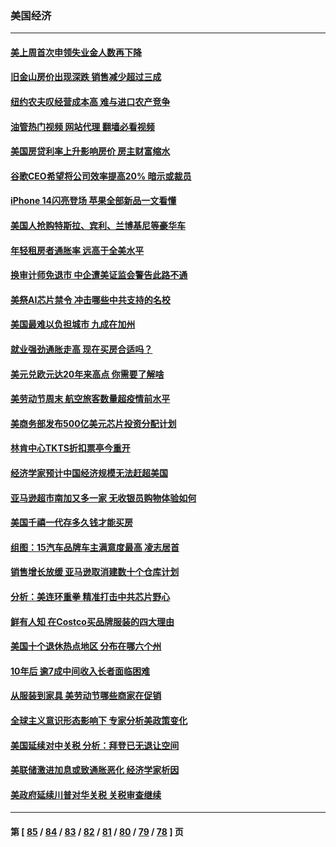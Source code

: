 ### 美国经济
---
#### [美上周首次申领失业金人数再下降](../../pages/ncid1078158/n13820208.md?09090445) 
#### [旧金山房价出现深跌 销售减少超过三成](../../pages/ncid1078158/n13819023.md?09090445) 
#### [纽约农夫叹经营成本高 难与进口农产竞争](../../pages/ncid1078158/n13819801.md?09090445) 
#### [油管热门视频 网站代理 翻墙必看视频](http://209.222.30.114:81/youtube.html?09090445)
#### [美国房贷利率上升影响房价 房主财富缩水](../../pages/ncid1078158/n13819591.md?09090445) 
#### [谷歌CEO希望将公司效率提高20% 暗示或裁员](../../pages/ncid1078158/n13819520.md?09090445) 
#### [iPhone 14闪亮登场 苹果全部新品一文看懂](../../pages/ncid1078158/n13819468.md?09090445) 
#### [美国人抢购特斯拉、宾利、兰博基尼等豪华车](../../pages/ncid1078158/n13819360.md?09090445) 
#### [年轻租房者通胀率 远高于全美水平](../../pages/ncid1078158/n13819038.md?09090445) 
#### [换审计师免退市 中企遭美证监会警告此路不通](../../pages/ncid1078158/n13818792.md?09090445) 
#### [美祭AI芯片禁令 冲击哪些中共支持的名校](../../pages/ncid1078158/n13818784.md?09090445) 
#### [美国最难以负担城市 九成在加州](../../pages/ncid1078158/n13818856.md?09090445) 
#### [就业强劲通胀走高 现在买房合适吗？](../../pages/ncid1078158/n13818832.md?09090445) 
#### [美元兑欧元达20年来高点 你需要了解啥](../../pages/ncid1078158/n13818733.md?09090445) 
#### [美劳动节周末 航空旅客数量超疫情前水平](../../pages/ncid1078158/n13818791.md?09090445) 
#### [美商务部发布500亿美元芯片投资分配计划](../../pages/ncid1078158/n13818517.md?09090445) 
#### [林肯中心TKTS折扣票亭今重开](../../pages/ncid1078158/n13818232.md?09090445) 
#### [经济学家预计中国经济规模无法赶超美国](../../pages/ncid1078158/n13817987.md?09090445) 
#### [亚马逊超市南加又多一家 无收银员购物体验如何](../../pages/ncid1078158/n13818176.md?09090445) 
#### [美国千禧一代存多久钱才能买房](../../pages/ncid1078158/n13818064.md?09090445) 
#### [组图：15汽车品牌车主满意度最高 凌志居首](../../pages/ncid1078158/n13812566.md?09090445) 
#### [销售增长放缓 亚马逊取消建数十个仓库计划](../../pages/ncid1078158/n13817312.md?09090445) 
#### [分析：美连环重拳 精准打击中共芯片野心](../../pages/ncid1078158/n13817007.md?09090445) 
#### [鲜有人知 在Costco买品牌服装的四大理由](../../pages/ncid1078158/n13810339.md?09090445) 
#### [美国十个退休热点地区 分布在哪六个州](../../pages/ncid1078158/n13814248.md?09090445) 
#### [10年后 逾7成中间收入长者面临困难](../../pages/ncid1078158/n13816994.md?09090445) 
#### [从服装到家具 美劳动节哪些商家在促销](../../pages/ncid1078158/n13816472.md?09090445) 
#### [全球主义意识形态影响下 专家分析美政策变化](../../pages/ncid1078158/n13816547.md?09090445) 
#### [美国延续对中关税 分析：拜登已无退让空间](../../pages/ncid1078158/n13816637.md?09090445) 
#### [美联储激进加息或致通胀恶化 经济学家析因](../../pages/ncid1078158/n13816494.md?09090445) 
#### [美政府延续川普对华关税 关税审查继续](../../pages/ncid1078158/n13816548.md?09090445) 

---
#### 第 [ [85](./85.md?09090445) / [84](./84.md?09090445) / [83](./83.md?09090445) / [82](./82.md?09090445) / [81](./81.md?09090445) / [80](./80.md?09090445) / [79](./79.md?09090445) / [78](./78.md?09090445) ] 页
